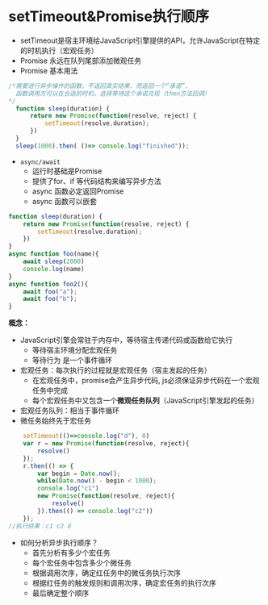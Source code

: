 # setTimeout&Promise执行顺序
- setTimeout是宿主环境给JavaScript引擎提供的API，允许JavaScript在特定的时机执行（宏观任务）
- Promise 永远在队列尾部添加微观任务
- Promise 基本用法
```javascript
/*需要进行异步操作的函数，不返回真实结果，而返回一个“承诺”，
  函数调用方可以在合适的时机，选择等待这个承诺兑现（then方法回调）
*/ 
  function sleep(duration) {
      return new Promise(function(resolve, reject) {
          setTimeout(resolve,duration);
      })
  }
  sleep(1000).then( ()=> console.log("finished"));
```
- `async/await` 
  - 运行时基础是Promise
  - 提供了for、if 等代码结构来编写异步方法
  - async 函数必定返回Promise
  - async 函数可以嵌套
```javascript
function sleep(duration) {
    return new Promise(function(resolve, reject) {
        setTimeout(resolve,duration);
    })
}
async function foo(name){
    await sleep(2000)
    console.log(name)
}
async function foo2(){
    await foo("a");
    await foo("b");
}

```


**概念：**
- JavaScript引擎会常驻于内存中，等待宿主传递代码或函数给它执行
  - 等待宿主环境分配宏观任务
  - 等待行为 是一个事件循环
- 宏观任务：每次执行的过程就是宏观任务（宿主发起的任务）
  - 在宏观任务中，promise会产生异步代码, js必须保证异步代码在一个宏观任务中完成
  - 每个宏观任务中又包含一个**微观任务队列**（JavaScript引擎发起的任务）
- 宏观任务队列：相当于事件循环
- 微任务始终先于宏任务
```javascript
    setTimeout(()=>console.log("d"), 0)
    var r = new Promise(function(resolve, reject){
        resolve()
    });
    r.then(() => { 
        var begin = Date.now();
        while(Date.now() - begin < 1000);
        console.log("c1") 
        new Promise(function(resolve, reject){
            resolve()
        }).then(() => console.log("c2"))
    });
//执行结果：c1 c2 d
```
- 如何分析异步执行顺序？
  - 首先分析有多少个宏任务
  - 每个宏任务中包含多少个微任务
  - 根据调用次序，确定红任务中的微任务执行次序
  - 根据红任务的触发规则和调用次序，确定宏任务的执行次序
  - 最后确定整个顺序